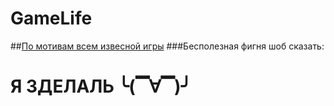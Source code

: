 # GameLife

##[По мотивам всем извесной игры](https://uk.wikipedia.org/wiki/%D0%96%D0%B8%D1%82%D1%82%D1%8F_(%D0%B3%D1%80%D0%B0))
###Бесполезная фигня шоб сказать:
# Я ЗДЕЛАЛЬ ╰(▔∀▔)╯ 
